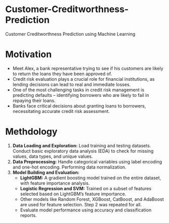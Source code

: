 # Customer-Creditworthness-Prediction
Customer Creditworthness Prediction using Machine Learning

# Motivation
<ul>
<li>Meet Alex, a bank representative trying to see if his customers are likely to return the loans they have been approved of. </li>

<li>Credit risk evaluation plays a crucial role for financial institutions, as lending decisions can lead to real and immediate losses. </li>

<li>One of the most challenging tasks in credit risk management is predicting defaults – identifying borrowers who are likely to fail in repaying their loans.</li>

<li>Banks face critical decisions about granting loans to borrowers, necessitating accurate credit risk assessment.</li>
</ul>

# Methdology
<ol>
<li> <b>Data Loading and Exploration:</b> Load training and testing datasets. Conduct basic exploratory data analysis (EDA) to check for missing values, data types, and unique values.
  </li>
<li> <b>Data Preprocessing:</b>
Handle categorical variables using label encoding and one-hot encoding. Performing data normalization.
</li>
<li> <b>Model Building and Evaluation:</b>
  <ul><li><b>LightGBM:</b> A gradient boosting model trained on the entire dataset, with feature importance analysis.</li>
<li><b>Logistic Regression and SVM:</b> Trained on a subset of features selected based on LightGBM’s feature importance.</li>
<li>Other models like Random Forest, XGBoost, CatBoost, and AdaBoost are used for feature selection. Step 2 was repeated for all.</li>
<li>Evaluate model performance using accuracy and classification reports.</li>
  </ul>
     </li> 
</ol>
